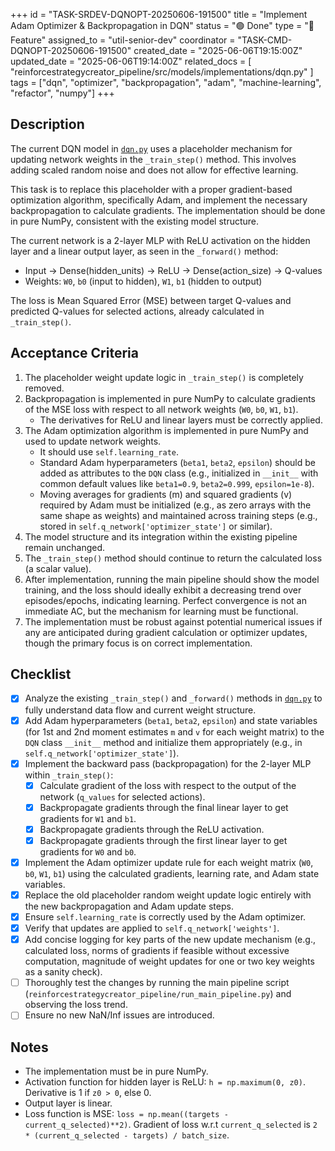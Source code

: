 +++
id = "TASK-SRDEV-DQNOPT-20250606-191500"
title = "Implement Adam Optimizer & Backpropagation in DQN"
status = "🟢 Done"
type = "🌟 Feature"
assigned_to = "util-senior-dev"
coordinator = "TASK-CMD-DQNOPT-20250606-191500"
created_date = "2025-06-06T19:15:00Z"
updated_date = "2025-06-06T19:14:00Z"
related_docs = [
    "reinforcestrategycreator_pipeline/src/models/implementations/dqn.py"
]
tags = ["dqn", "optimizer", "backpropagation", "adam", "machine-learning", "refactor", "numpy"]
+++

## Description

The current DQN model in [`dqn.py`](reinforcestrategycreator_pipeline/src/models/implementations/dqn.py) uses a placeholder mechanism for updating network weights in the `_train_step()` method. This involves adding scaled random noise and does not allow for effective learning.

This task is to replace this placeholder with a proper gradient-based optimization algorithm, specifically Adam, and implement the necessary backpropagation to calculate gradients. The implementation should be done in pure NumPy, consistent with the existing model structure.

The current network is a 2-layer MLP with ReLU activation on the hidden layer and a linear output layer, as seen in the `_forward()` method:
- Input -> Dense(hidden_units) -> ReLU -> Dense(action_size) -> Q-values
- Weights: `W0`, `b0` (input to hidden), `W1`, `b1` (hidden to output)

The loss is Mean Squared Error (MSE) between target Q-values and predicted Q-values for selected actions, already calculated in `_train_step()`.

## Acceptance Criteria

1.  The placeholder weight update logic in `_train_step()` is completely removed.
2.  Backpropagation is implemented in pure NumPy to calculate gradients of the MSE loss with respect to all network weights (`W0`, `b0`, `W1`, `b1`).
    *   The derivatives for ReLU and linear layers must be correctly applied.
3.  The Adam optimization algorithm is implemented in pure NumPy and used to update network weights.
    *   It should use `self.learning_rate`.
    *   Standard Adam hyperparameters (`beta1`, `beta2`, `epsilon`) should be added as attributes to the `DQN` class (e.g., initialized in `__init__` with common default values like `beta1=0.9`, `beta2=0.999`, `epsilon=1e-8`).
    *   Moving averages for gradients (m) and squared gradients (v) required by Adam must be initialized (e.g., as zero arrays with the same shape as weights) and maintained across training steps (e.g., stored in `self.q_network['optimizer_state']` or similar).
4.  The model structure and its integration within the existing pipeline remain unchanged.
5.  The `_train_step()` method should continue to return the calculated loss (a scalar value).
6.  After implementation, running the main pipeline should show the model training, and the loss should ideally exhibit a decreasing trend over episodes/epochs, indicating learning. Perfect convergence is not an immediate AC, but the mechanism for learning must be functional.
7.  The implementation must be robust against potential numerical issues if any are anticipated during gradient calculation or optimizer updates, though the primary focus is on correct implementation.

## Checklist

-   [x] Analyze the existing `_train_step()` and `_forward()` methods in [`dqn.py`](reinforcestrategycreator_pipeline/src/models/implementations/dqn.py) to fully understand data flow and current weight structure.
-   [x] Add Adam hyperparameters (`beta1`, `beta2`, `epsilon`) and state variables (for 1st and 2nd moment estimates `m` and `v` for each weight matrix) to the `DQN` class `__init__` method and initialize them appropriately (e.g., in `self.q_network['optimizer_state']`).
-   [x] Implement the backward pass (backpropagation) for the 2-layer MLP within `_train_step()`:
    -   [x] Calculate gradient of the loss with respect to the output of the network (`q_values` for selected actions).
    -   [x] Backpropagate gradients through the final linear layer to get gradients for `W1` and `b1`.
    -   [x] Backpropagate gradients through the ReLU activation.
    -   [x] Backpropagate gradients through the first linear layer to get gradients for `W0` and `b0`.
-   [x] Implement the Adam optimizer update rule for each weight matrix (`W0`, `b0`, `W1`, `b1`) using the calculated gradients, learning rate, and Adam state variables.
-   [x] Replace the old placeholder random weight update logic entirely with the new backpropagation and Adam update steps.
-   [x] Ensure `self.learning_rate` is correctly used by the Adam optimizer.
-   [x] Verify that updates are applied to `self.q_network['weights']`.
-   [x] Add concise logging for key parts of the new update mechanism (e.g., calculated loss, norms of gradients if feasible without excessive computation, magnitude of weight updates for one or two key weights as a sanity check).
-   [ ] Thoroughly test the changes by running the main pipeline script (`reinforcestrategycreator_pipeline/run_main_pipeline.py`) and observing the loss trend.
-   [ ] Ensure no new NaN/Inf issues are introduced.

## Notes
- The implementation must be in pure NumPy.
- Activation function for hidden layer is ReLU: `h = np.maximum(0, z0)`. Derivative is 1 if `z0 > 0`, else 0.
- Output layer is linear.
- Loss function is MSE: `loss = np.mean((targets - current_q_selected)**2)`. Gradient of loss w.r.t `current_q_selected` is `2 * (current_q_selected - targets) / batch_size`.